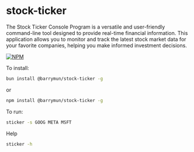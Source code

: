 # stock-ticker

The Stock Ticker Console Program is a versatile and user-friendly command-line tool designed to provide real-time financial information. This application allows you to monitor and track the latest stock market data for your favorite companies, helping you make informed investment decisions.

[![NPM](https://img.shields.io/npm/v/@barrymun/stock-ticker.svg)](https://www.npmjs.com/package/@barrymun/stock-ticker)

To install:

```bash
bun install @barrymun/stock-ticker -g
```

or

```bash
npm install @barrymun/stock-ticker -g
```

To run:

```bash
sticker -s GOOG META MSFT
```

Help

```bash
sticker -h
```
